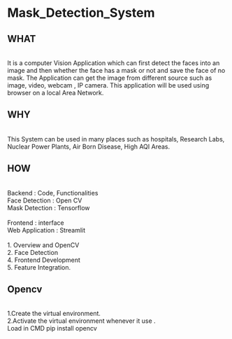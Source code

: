 # Mask_Detection_System<br>## WHAT<br>It is a computer Vision Application which can first detect the faces into an imageand then whether the face has a mask or not and save the face of no mask.  The Application can get the image from different source such as image, video, webcam , IP camera.  This application will be used using browser on a local Area Network.<br>##  WHY<br>This System can be used in many places such as hospitals, Research Labs, Nuclear Power Plants, Air Born Disease, High AQI Areas.<br>## HOW<br>Backend : Code, Functionalities<br>Face Detection : Open CV<br>Mask Detection : Tensorflow<br><br>Frontend : interface<br>Web Application : Streamlit<br><br>1. Overview and OpenCV<br>2. Face Detection<br>4. Frontend Development<br>5. Feature Integration.<br>## Opencv<br>1.Create the virtual environment.<br> 2.Activate the virtual environment whenever it use .<br> Load in CMD pip install opencv